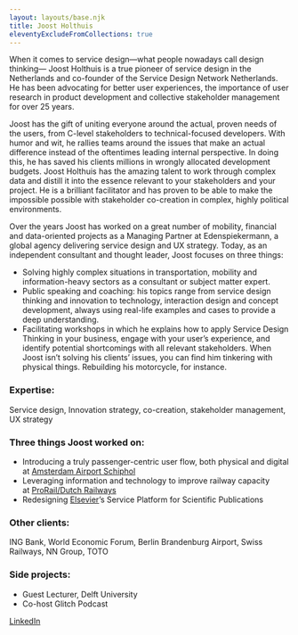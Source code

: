 ```yaml
---
layout: layouts/base.njk
title: Joost Holthuis
eleventyExcludeFromCollections: true
---
```


When it comes to service design—what people nowadays call design thinking— Joost Holthuis is a true pioneer of service design in the Netherlands and co-founder of the Service Design Network Netherlands. He has been advocating for better user experiences, the importance of user research in product development and collective stakeholder management for over 25 years.

Joost has the gift of uniting everyone around the actual, proven needs of the users, from C-level stakeholders to technical-focused developers. With humor and wit, he rallies teams around the issues that make an actual difference instead of the oftentimes leading internal perspective. In doing this, he has saved his clients millions in wrongly allocated development budgets.
Joost Holthuis has the amazing talent to work through complex data and distill it into the essence relevant to your stakeholders and your project. He is a brilliant facilitator and has proven to be able to make the impossible possible with stakeholder co-creation in complex, highly political environments.

Over the years Joost has worked on a great number of mobility, financial and data-oriented projects as a Managing Partner at Edenspiekermann, a global agency delivering service design and UX strategy. Today, as an independent consultant and thought leader, Joost focuses on three things:
* Solving highly complex situations in transportation, mobility and information-heavy sectors as a consultant or subject matter expert.
* Public speaking and coaching: his topics range from service design thinking and innovation to technology, interaction design and concept development, always using real-life examples and cases to provide a deep understanding.
* Facilitating workshops in which he explains how to apply Service Design Thinking in your business, engage with your user’s experience, and identify potential shortcomings with all relevant stakeholders.
When Joost isn’t solving his clients’ issues, you can find him tinkering with physical things. Rebuilding his motorcycle, for instance.

### Expertise: 
Service design, Innovation strategy, co-creation, stakeholder management, UX strategy

### Three things Joost worked on:
* Introducing a truly passenger-centric user flow, both physical and digital at [Amsterdam Airport Schiphol](https://www.edenspiekermann.com/case-studies/amsterdam-airport-schiphol/)
* Leveraging information and technology to improve railway capacity at [ProRail/Dutch Railways](https://www.edenspiekermann.com/case-studies/ns-pro-rail/)
* Redesigning [Elsevier](https://www.edenspiekermann.com/case-studies/elsevier-reaxys/)’s Service Platform for Scientific Publications

### Other clients:
ING Bank, World Economic Forum, Berlin Brandenburg Airport, Swiss Railways, NN Group, TOTO

### Side projects:
- Guest Lecturer, Delft University
- Co-host Glitch Podcast

[LinkedIn](https://www.linkedin.com/in/joostholthuis/)





